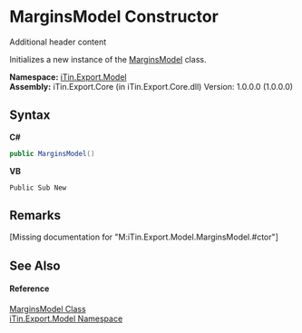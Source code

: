 # MarginsModel Constructor 
Additional header content 

Initializes a new instance of the <a href="T_iTin_Export_Model_MarginsModel">MarginsModel</a> class.

**Namespace:**&nbsp;<a href="N_iTin_Export_Model">iTin.Export.Model</a><br />**Assembly:**&nbsp;iTin.Export.Core (in iTin.Export.Core.dll) Version: 1.0.0.0 (1.0.0.0)

## Syntax

**C#**<br />
``` C#
public MarginsModel()
```

**VB**<br />
``` VB
Public Sub New
```


## Remarks
\[Missing <remarks> documentation for "M:iTin.Export.Model.MarginsModel.#ctor"\]

## See Also


#### Reference
<a href="T_iTin_Export_Model_MarginsModel">MarginsModel Class</a><br /><a href="N_iTin_Export_Model">iTin.Export.Model Namespace</a><br />